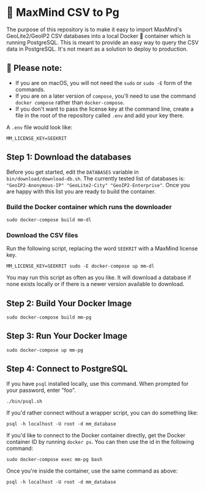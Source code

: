 # 🔎 MaxMind CSV to Pg

The purpose of this repository is to make it easy to import MaxMind's
GeoLite2/GeoIP2 CSV databases into a local Docker 🐳 container which is running
PostgreSQL. This is meant to provide an easy way to query the CSV data in
PostgreSQL. It's not meant as a solution to deploy to production.

## 🚨 Please note:

- If you are on macOS, you will not need the `sudo` or `sudo -E` form of
the commands.
- If you are on a later version of `compose`, you'll need to use the
  command `docker compose` rather than `docker-compose`.
- If you don't want to pass the license key at the command line, create
  a file in the root of the repository called `.env` and add your key
  there.

A `.env` file would look like:

```shell
MM_LICENSE_KEY=SEEKRIT
```

## Step 1: Download the databases

Before you get started, edit the `DATABASES` variable in
`bin/download/download-db.sh`. The currently tested list of databases is:
`"GeoIP2-Anonymous-IP" "GeoLite2-City" "GeoIP2-Enterprise"`. Once you are happy
with this list you are ready to build the container.

### Build the Docker container which runs the downloader

```text
sudo docker-compose build mm-dl
```

### Download the CSV files

Run the following script, replacing the word `SEEKRIT` with a MaxMind license
key.

```text
MM_LICENSE_KEY=SEEKRIT sudo -E docker-compose up mm-dl
```

You may run this script as often as you like. It will download a database if
none exists locally or if there is a newer version available to download.

## Step 2: Build Your Docker Image

```text
sudo docker-compose build mm-pg
```

## Step 3: Run Your Docker Image

```text
sudo docker-compose up mm-pg
```

## Step 4: Connect to PostgreSQL

If you have `psql` installed locally, use this command. When prompted for your password, enter "foo".

```text
./bin/psql.sh
```

If you'd rather connect without a wrapper script, you can do something like:


```text
psql -h localhost -U root -d mm_database
```

If you'd like to connect to the Docker container directly, get the Docker
container ID by running `docker ps`. You can then use the id in the following
command:

```text
sudo docker-compose exec mm-pg bash
```

Once you're inside the container, use the same command as above:

```text
psql -h localhost -U root -d mm_database
```
